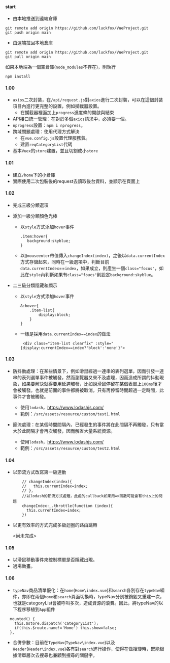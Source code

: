 #### start

* 由本地推送到遠端倉庫

````
git remote add origin https://github.com/luckfox/VueProject.git
git push origin main
````

* 由遠端拉回本地倉庫


````
git remote add origin https://github.com/luckfox/VueProject.git
git pull origin main
````

如果本地端為一個空倉庫(`node_modules`不存在)，則執行

````
npm install
````


#### 1.00  

* `axios`二次封裝，在`/api/request.js`對`axios`進行二次封裝，可以在這個封裝項目內進行更完整的設置，例如攔截器設置。
  * 在攔截器裡面加上`progress`進度條的開啟與結束
* API接口統一管理：在對於多個`axios`請求中，必須要一個。
* `nprogress`設置：`npm i nprogress`。
* 跨域問題處理：使用代理方式解決
  * 在`vue.config.js`設置代理服務氣。
  * 建置`reqCategoryList`代碼
* 基本`Vuex`的`store`建置，並且切割成小`store`

#### 1.01

* 建立`/home`下的小倉庫
* 實際使用二次包裝後的request去讀取後台資料，並顯示在頁面上

#### 1.02

* 完成三級分類選項

* 添加一級分類顏色光棒

   * 以`style`方式添加`hover`事件

     ````
     .item:hover{
     	background:skyblue;
     }
     ````

     

   * 以`@mouseenter`帶值傳入`changeIndex(index)`，之後以`data.currentIndex`方式存儲起來，同時在一級選項中，判斷目前`data.currentIndex`==`index`，如果成立，則產生一個`class="focus"`，如此在`style`內判斷如果有`class="foucs"`則設定`background:skyblue`。

* 二三級分類隱藏和顯示

  * 以`style`方式添加`hover`事件

    ````
    &:hover{
    	.item-list{
    		display:block;
    	}
    }
    ````

  * 一樣是採用`data.currentIndex==index`的做法

    ````
     <div class="item-list clearfix" :style="{display:currentIndex==index?'block':'none'}">
    ````

#### 1.03

 * 防抖動處理：在某些情景下，例如滑鼠經過一連串的表列選單，因而引發一連串的表列選單事件被觸發，然而瀏覽器又來不及處理，因而造成所謂的抖動現象，如果要解決就得要用延遲觸發，比如說滑鼠停留在某個表單上`100ms`後才會被觸發。也就是前面的事件都將被取消，只有再停留時間超過一定時間，此事件才會被觸發。
   * 使用`lodash`，https://www.lodashjs.com/
   * 範例：`/src/assets/resource/custom/test1.html`

* 節流處理：在某個時間間隔內，已經發生的事件將在此間隔不再觸發，只有當大於此間隔才會再次觸發，因而解省大量系統資源。
  * 使用`lodash`，https://www.lodashjs.com/
  * 範例：`/src/assets/resource/custom/test2.html`

#### 1.04 

 * 以節流方式改寫第一級連動

   ````
       // changeIndex(index){
       //   this.currentIndex=index;
       // },
       //以lodash的節流方式處理，此處的callback如果用=>函數可能會有this上的問題
       changeIndex:_.throttle(function (index){
         this.currentIndex=index;
       })
   ````

 * 以更有效率的方式完成多級迴圈的路由跳轉

   <尚未完成>

#### 1.05 

* 以滑鼠移動事件來控制標單是否隱藏出現。
* 過場動畫。

#### 1.06

* `typeNav`商品清單優化：在`home`(`Home\index.vue`)和`search`各別存在`typeNav`組件，亦即在兩個`home`和`search`頁面切換時，typeNav分別被銷毀又重建一次，也就是categoryList會被呼叫多次，造成資源的浪費。因此，將typeNav的以下程序移植到`App`組件

````
  mounted() {
    this.$store.dispatch('categoryList');
    if(this.$route.name!='Home') this.show=false;
  },
````

* 合併參數：目前在`TypeNav`(`TypeNav\index.vue`)以及`Header`(`Header\index.vue`)各有對`search`進行操作，使得在做搜璇時，既能根據清單層次去搜尋也兼顧到搜尋的關鍵字。



